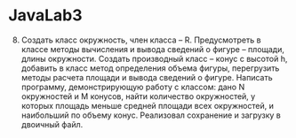 # JavaLab3
8. Создать класс окружность, член класса – R. Предусмотреть в классе методы вычисления и вывода сведений о фигуре – площади, длины окружности. Создать производный класс – конус с высотой h, добавить в класс метод определения объема фигуры, перегрузить методы расчета площади и вывода сведений о фигуре. Написать программу, демонстрирующую работу с классом: дано N окружностей и M конусов, найти количество окружностей, у которых площадь меньше средней площади всех окружностей, и наибольший по объему конус.
Реализовал сохранение и загрузку в двоичный файл.
